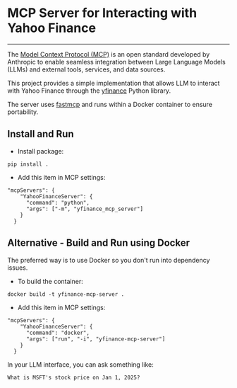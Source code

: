 
# MCP Server for Interacting with Yahoo Finance #

---

The [Model Context Protocol (MCP)](https://modelcontextprotocol.io/introduction) is an open standard developed by Anthropic to enable seamless integration between Large Language Models (LLMs) and external tools, services, and data sources.

This project provides a simple implementation that allows LLM to interact with Yahoo Finance through the [yfinance](https://ranaroussi.github.io/yfinance/) Python library.

The server uses [fastmcp](https://github.com/jlowin/fastmcp) and runs within a Docker container to ensure portability.

## Install and Run ##

- Install package:
```
pip install .
```
- Add this item in MCP settings:
```
"mcpServers": {
    "YahooFinanceServer": {
      "command": "python",
      "args": ["-m", "yfinance_mcp_server"]
    }
  }

```

## Alternative - Build and Run using Docker ##

The preferred way is to use Docker so you don't run into dependency issues.
- To build the container:
```
docker build -t yfinance-mcp-server .
```
- Add this item in MCP settings:
```
"mcpServers": {
    "YahooFinanceServer": {
      "command": "docker",
      "args": ["run", "-i", "yfinance-mcp-server"]
    }
  }
```


In your LLM interface, you can ask something like:
```
What is MSFT's stock price on Jan 1, 2025?
```
